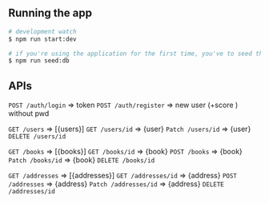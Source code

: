 ## Running the app

```bash
# development watch
$ npm run start:dev

# if you're using the application for the first time, you've to seed the database
$ npm run seed:db
```

## APIs

```POST /auth/login``` 	=> token
```POST /auth/register``` 	=> new user (+score ) without pwd

```GET /users``` 		=> [{users}]
```GET /users/id``` 		=> {user}
```Patch /users/id```		=> {user}
```DELETE /users/id```

```GET /books```		=> [{books}]
```GET /books/id``` 		=> {book}
```POST /books```		=> {book}
```Patch /books/id```		=> {book}
```DELETE /books/id```

```GET /addresses```		=> [{addresses}]
```GET /addresses/id``` 	=> {address}
```POST /addresses```		=> {address}
```Patch /addresses/id```	=> {address}
```DELETE /addresses/id```